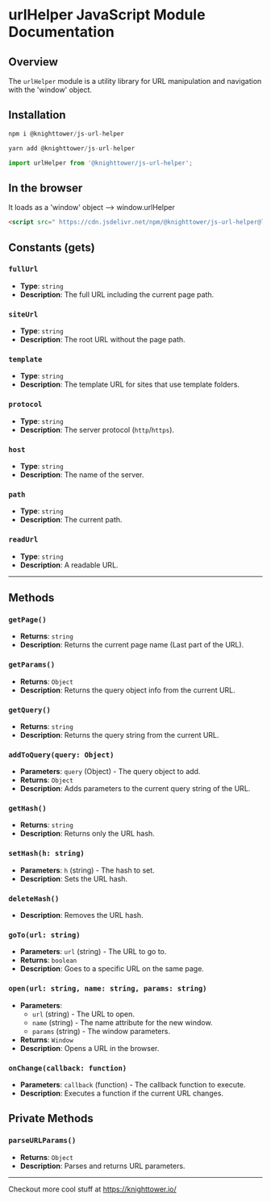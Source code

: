 
# urlHelper JavaScript Module Documentation

## Overview

The `urlHelper` module is a utility library for URL manipulation and navigation with the 'window' object.

## Installation
```javascript
npm i @knighttower/js-url-helper
```
```javascript
yarn add @knighttower/js-url-helper
```
```javascript
import urlHelper from '@knighttower/js-url-helper';
```  

## In the browser  
It loads as a 'window' object --> window.urlHelper
```html
<script src=" https://cdn.jsdelivr.net/npm/@knighttower/js-url-helper@latest/dist/JsUrlHelper.min.js "></script>
```    

## Constants (gets)

### `fullUrl`

- **Type**: `string`
- **Description**: The full URL including the current page path.

### `siteUrl`

- **Type**: `string`
- **Description**: The root URL without the page path.

### `template`

- **Type**: `string`
- **Description**: The template URL for sites that use template folders.

### `protocol`

- **Type**: `string`
- **Description**: The server protocol (`http`/`https`).

### `host`

- **Type**: `string`
- **Description**: The name of the server.

### `path`

- **Type**: `string`
- **Description**: The current path.

### `readUrl`

- **Type**: `string`
- **Description**: A readable URL.  

---

## Methods

### `getPage()`

- **Returns**: `string`
- **Description**: Returns the current page name (Last part of the URL).

### `getParams()`

- **Returns**: `Object`
- **Description**: Returns the query object info from the current URL.

### `getQuery()`

- **Returns**: `string`
- **Description**: Returns the query string from the current URL.

### `addToQuery(query: Object)`

- **Parameters**: `query` (Object) - The query object to add.
- **Returns**: `Object`
- **Description**: Adds parameters to the current query string of the URL.

### `getHash()`

- **Returns**: `string`
- **Description**: Returns only the URL hash.

### `setHash(h: string)`

- **Parameters**: `h` (string) - The hash to set.
- **Description**: Sets the URL hash.

### `deleteHash()`

- **Description**: Removes the URL hash.

### `goTo(url: string)`

- **Parameters**: `url` (string) - The URL to go to.
- **Returns**: `boolean`
- **Description**: Goes to a specific URL on the same page.

### `open(url: string, name: string, params: string)`

- **Parameters**:
  - `url` (string) - The URL to open.
  - `name` (string) - The name attribute for the new window.
  - `params` (string) - The window parameters.
- **Returns**: `Window`
- **Description**: Opens a URL in the browser.

### `onChange(callback: function)`

- **Parameters**: `callback` (function) - The callback function to execute.
- **Description**: Executes a function if the current URL changes.

## Private Methods

### `parseURLParams()`

- **Returns**: `Object`
- **Description**: Parses and returns URL parameters.  
---

Checkout more cool stuff at https://knighttower.io/
